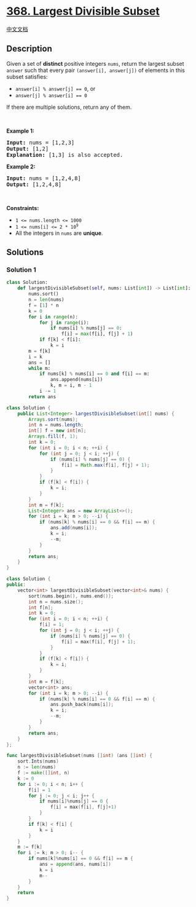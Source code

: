 # [368. Largest Divisible Subset](https://leetcode.com/problems/largest-divisible-subset)

[中文文档](/solution/0300-0399/0368.Largest%20Divisible%20Subset/README.md)

<!-- tags:Array,Math,Dynamic Programming,Sorting -->

<!-- difficulty:Medium -->

## Description

<p>Given a set of <strong>distinct</strong> positive integers <code>nums</code>, return the largest subset <code>answer</code> such that every pair <code>(answer[i], answer[j])</code> of elements in this subset satisfies:</p>

<ul>
	<li><code>answer[i] % answer[j] == 0</code>, or</li>
	<li><code>answer[j] % answer[i] == 0</code></li>
</ul>

<p>If there are multiple solutions, return any of them.</p>

<p>&nbsp;</p>
<p><strong class="example">Example 1:</strong></p>

<pre>
<strong>Input:</strong> nums = [1,2,3]
<strong>Output:</strong> [1,2]
<strong>Explanation:</strong> [1,3] is also accepted.
</pre>

<p><strong class="example">Example 2:</strong></p>

<pre>
<strong>Input:</strong> nums = [1,2,4,8]
<strong>Output:</strong> [1,2,4,8]
</pre>

<p>&nbsp;</p>
<p><strong>Constraints:</strong></p>

<ul>
	<li><code>1 &lt;= nums.length &lt;= 1000</code></li>
	<li><code>1 &lt;= nums[i] &lt;= 2 * 10<sup>9</sup></code></li>
	<li>All the integers in <code>nums</code> are <strong>unique</strong>.</li>
</ul>

## Solutions

### Solution 1

<!-- tabs:start -->

```python
class Solution:
    def largestDivisibleSubset(self, nums: List[int]) -> List[int]:
        nums.sort()
        n = len(nums)
        f = [1] * n
        k = 0
        for i in range(n):
            for j in range(i):
                if nums[i] % nums[j] == 0:
                    f[i] = max(f[i], f[j] + 1)
            if f[k] < f[i]:
                k = i
        m = f[k]
        i = k
        ans = []
        while m:
            if nums[k] % nums[i] == 0 and f[i] == m:
                ans.append(nums[i])
                k, m = i, m - 1
            i -= 1
        return ans
```

```java
class Solution {
    public List<Integer> largestDivisibleSubset(int[] nums) {
        Arrays.sort(nums);
        int n = nums.length;
        int[] f = new int[n];
        Arrays.fill(f, 1);
        int k = 0;
        for (int i = 0; i < n; ++i) {
            for (int j = 0; j < i; ++j) {
                if (nums[i] % nums[j] == 0) {
                    f[i] = Math.max(f[i], f[j] + 1);
                }
            }
            if (f[k] < f[i]) {
                k = i;
            }
        }
        int m = f[k];
        List<Integer> ans = new ArrayList<>();
        for (int i = k; m > 0; --i) {
            if (nums[k] % nums[i] == 0 && f[i] == m) {
                ans.add(nums[i]);
                k = i;
                --m;
            }
        }
        return ans;
    }
}
```

```cpp
class Solution {
public:
    vector<int> largestDivisibleSubset(vector<int>& nums) {
        sort(nums.begin(), nums.end());
        int n = nums.size();
        int f[n];
        int k = 0;
        for (int i = 0; i < n; ++i) {
            f[i] = 1;
            for (int j = 0; j < i; ++j) {
                if (nums[i] % nums[j] == 0) {
                    f[i] = max(f[i], f[j] + 1);
                }
            }
            if (f[k] < f[i]) {
                k = i;
            }
        }
        int m = f[k];
        vector<int> ans;
        for (int i = k; m > 0; --i) {
            if (nums[k] % nums[i] == 0 && f[i] == m) {
                ans.push_back(nums[i]);
                k = i;
                --m;
            }
        }
        return ans;
    }
};
```

```go
func largestDivisibleSubset(nums []int) (ans []int) {
	sort.Ints(nums)
	n := len(nums)
	f := make([]int, n)
	k := 0
	for i := 0; i < n; i++ {
		f[i] = 1
		for j := 0; j < i; j++ {
			if nums[i]%nums[j] == 0 {
				f[i] = max(f[i], f[j]+1)
			}
		}
		if f[k] < f[i] {
			k = i
		}
	}
	m := f[k]
	for i := k; m > 0; i-- {
		if nums[k]%nums[i] == 0 && f[i] == m {
			ans = append(ans, nums[i])
			k = i
			m--
		}
	}
	return
}
```

<!-- tabs:end -->

<!-- end -->
